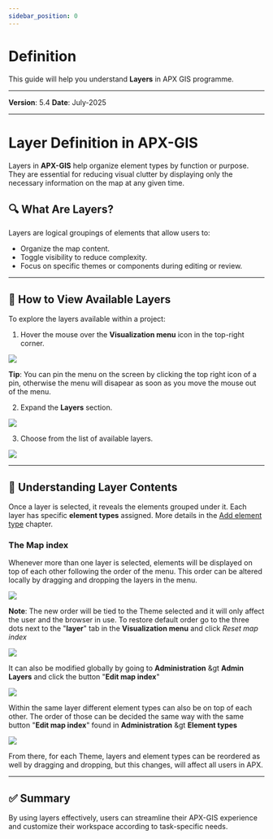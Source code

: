 ```yaml
---
sidebar_position: 0
---
```

# Definition

This guide will help you understand **Layers** in APX GIS programme.

------------

**Version**: 5.4
**Date**: July-2025

------------
# Layer Definition in APX-GIS

Layers in **APX-GIS** help organize element types by function or purpose. They are essential for reducing visual clutter by displaying only the necessary information on the map at any given time.

## 🔍 What Are Layers?

Layers are logical groupings of elements that allow users to:

- Organize the map content.
- Toggle visibility to reduce complexity.
- Focus on specific themes or components during editing or review.

---

## 📍 How to View Available Layers

To explore the layers available within a project:

1. Hover the mouse over the **Visualization menu** icon in the top-right corner.

![](/img/GEN-LAY-DEF/info-layers-01.png)

**Tip**: You can pin the menu on the screen by clicking the top right icon of a pin, otherwise the menu will disapear as soon as you move the mouse out of the menu.

2. Expand the **Layers** section.

![](/img/GEN-LAY-DEF/info-layers-02.png)

3. Choose from the list of available layers.

![](/img/GEN-LAY-DEF/info-layers-03.png)

---

## 🧩 Understanding Layer Contents

Once a layer is selected, it reveals the elements grouped under it. Each layer has specific **element types** assigned. More details in the [Add element type](./02-add-elemtype-layer.md) chapter.

### The Map index

Whenever more than one layer is selected, elements will be displayed on top of each other following the order of the menu. This order can be altered locally by dragging and dropping the layers in the menu.

![](/img/GEN-LAY-DEF/info-layers-04.png)

**Note**: The new order will be tied to the Theme selected and it will only affect the user and the browser in use. To restore default order go to the three dots next to the "**layer**" tab in the **Visualization menu** and click _Reset map index_ 

![](/img/GEN-LAY-DEF/info-layers-05.png)

It can also be modified globally by going to **Administration** &gt **Admin Layers** and click the button "**Edit map index**"

![](/img/GEN-LAY-DEF/info-layers-06.png)

Within the same layer different element types can also be on top of each other. The order of those can be decided the same way with the same button "**Edit map index**" found in **Administration** &gt **Element types**

![](/img/GEN-LAY-DEF/info-layers-06.png)

From there, for each Theme, layers and element types can be reordered as well by dragging and dropping, but this changes, will affect all users in APX.

---

## ✅ Summary

By using layers effectively, users can streamline their APX-GIS experience and customize their workspace according to task-specific needs.
